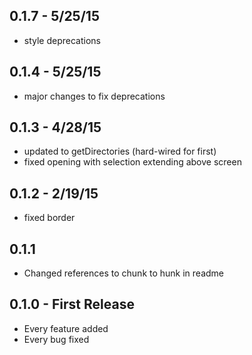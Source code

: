 
## 0.1.7 - 5/25/15
* style deprecations

## 0.1.4 - 5/25/15
* major changes to fix deprecations

## 0.1.3 - 4/28/15
* updated to getDirectories (hard-wired for first)
* fixed opening with selection extending above screen

## 0.1.2 - 2/19/15
* fixed border

## 0.1.1
* Changed references to chunk to hunk in readme

## 0.1.0 - First Release
* Every feature added
* Every bug fixed
